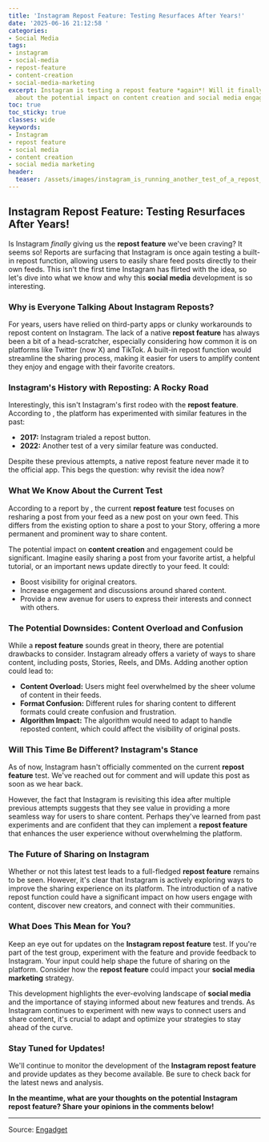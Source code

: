 ```yaml
---
title: 'Instagram Repost Feature: Testing Resurfaces After Years!'
date: '2025-06-16 21:12:58 '
categories:
- Social Media
tags:
- instagram
- social-media
- repost-feature
- content-creation
- social-media-marketing
excerpt: Instagram is testing a repost feature *again*! Will it finally happen? Learn
  about the potential impact on content creation and social media engagement.
toc: true
toc_sticky: true
classes: wide
keywords:
- Instagram
- repost feature
- social media
- content creation
- social media marketing
header:
  teaser: /assets/images/instagram_is_running_another_test_of_a_repost_feat_20250616211258.jpg
---
```


## Instagram Repost Feature: Testing Resurfaces After Years!

Is Instagram *finally* giving us the **repost feature** we've been craving? It seems so! Reports are surfacing that Instagram is once again testing a built-in repost function, allowing users to easily share feed posts directly to their own feeds. This isn't the first time Instagram has flirted with the idea, so let's dive into what we know and why this **social media** development is so interesting.

### Why is Everyone Talking About Instagram Reposts?

For years, users have relied on third-party apps or clunky workarounds to repost content on Instagram. The lack of a native **repost feature** has always been a bit of a head-scratcher, especially considering how common it is on platforms like Twitter (now X) and TikTok. A built-in repost function would streamline the sharing process, making it easier for users to amplify content they enjoy and engage with their favorite creators.

### Instagram's History with Reposting: A Rocky Road

Interestingly, this isn't Instagram's first rodeo with the **repost feature**. According to , the platform has experimented with similar features in the past:

*   **2017:** Instagram trialed a repost button. 
*   **2022:** Another test of a very similar feature was conducted.

Despite these previous attempts, a native repost feature never made it to the official app. This begs the question: why revisit the idea now?

### What We Know About the Current Test

According to a report by , the current **repost feature** test focuses on resharing a post from your feed as a new post on your own feed. This differs from the existing option to share a post to your Story, offering a more permanent and prominent way to share content.

The potential impact on **content creation** and engagement could be significant. Imagine easily sharing a post from your favorite artist, a helpful tutorial, or an important news update directly to your feed. It could:

*   Boost visibility for original creators.
*   Increase engagement and discussions around shared content.
*   Provide a new avenue for users to express their interests and connect with others.

### The Potential Downsides: Content Overload and Confusion

While a **repost feature** sounds great in theory, there are potential drawbacks to consider. Instagram already offers a variety of ways to share content, including posts, Stories, Reels, and DMs. Adding another option could lead to:

*   **Content Overload:** Users might feel overwhelmed by the sheer volume of content in their feeds.
*   **Format Confusion:** Different rules for sharing content to different formats could create confusion and frustration.
*   **Algorithm Impact:** The algorithm would need to adapt to handle reposted content, which could affect the visibility of original posts.

### Will This Time Be Different? Instagram's Stance

As of now, Instagram hasn't officially commented on the current **repost feature** test. We've reached out for comment and will update this post as soon as we hear back.

However, the fact that Instagram is revisiting this idea after multiple previous attempts suggests that they see value in providing a more seamless way for users to share content. Perhaps they've learned from past experiments and are confident that they can implement a **repost feature** that enhances the user experience without overwhelming the platform.

### The Future of Sharing on Instagram

Whether or not this latest test leads to a full-fledged **repost feature** remains to be seen. However, it's clear that Instagram is actively exploring ways to improve the sharing experience on its platform. The introduction of a native repost function could have a significant impact on how users engage with content, discover new creators, and connect with their communities.

### What Does This Mean for You?

Keep an eye out for updates on the **Instagram repost feature** test. If you're part of the test group, experiment with the feature and provide feedback to Instagram. Your input could help shape the future of sharing on the platform. Consider how the **repost feature** could impact your **social media marketing** strategy.

This development highlights the ever-evolving landscape of **social media** and the importance of staying informed about new features and trends. As Instagram continues to experiment with new ways to connect users and share content, it's crucial to adapt and optimize your strategies to stay ahead of the curve.

### Stay Tuned for Updates!

We'll continue to monitor the development of the **Instagram repost feature** and provide updates as they become available. Be sure to check back for the latest news and analysis.

**In the meantime, what are your thoughts on the potential Instagram repost feature? Share your opinions in the comments below!**

---

Source: [Engadget](https://www.engadget.com/social-media/instagram-is-running-another-test-of-a-repost-feature-210309548.html?src=rss)